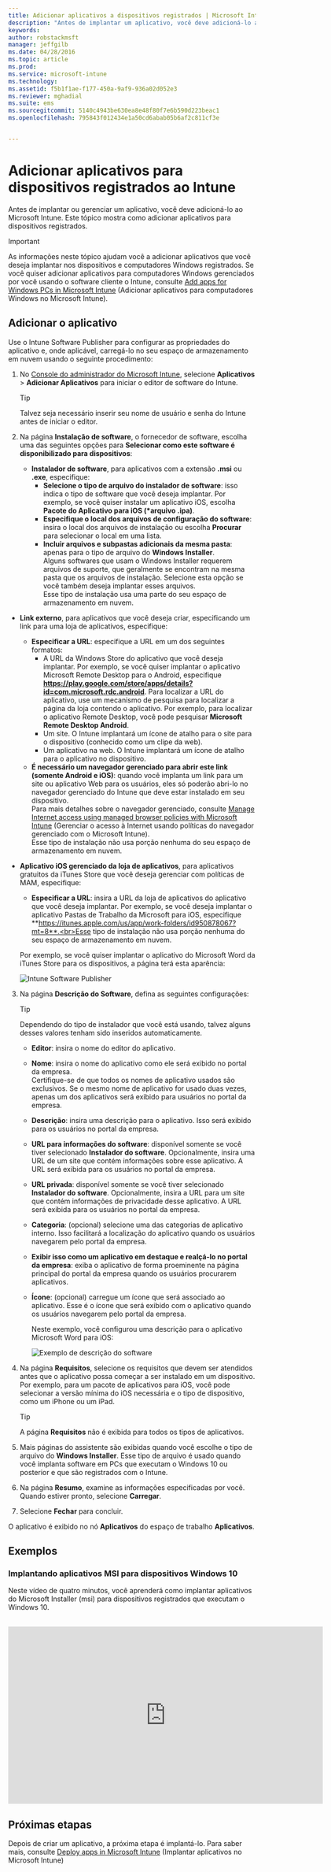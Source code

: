 ```yaml
---
title: Adicionar aplicativos a dispositivos registrados | Microsoft Intune
description: "Antes de implantar um aplicativo, você deve adicioná-lo ao Intune. Em seguida, ele está disponível no console do Intune, em que você pode implantá-lo e gerenciá-lo."
keywords: 
author: robstackmsft
manager: jeffgilb
ms.date: 04/28/2016
ms.topic: article
ms.prod: 
ms.service: microsoft-intune
ms.technology: 
ms.assetid: f5b1f1ae-f177-450a-9af9-936a02d052e3
ms.reviewer: mghadial
ms.suite: ems
ms.sourcegitcommit: 5140c4943be630ea8e48f80f7e6b590d223beac1
ms.openlocfilehash: 795843f012434e1a50cd6abab05b6af2c811cf3e


---
```


# Adicionar aplicativos para dispositivos registrados ao Intune

Antes de implantar ou gerenciar um aplicativo, você deve adicioná-lo ao Microsoft Intune. Este tópico mostra como adicionar aplicativos para dispositivos registrados.


> [!IMPORTANT]
> As informações neste tópico ajudam você a adicionar aplicativos que você deseja implantar nos dispositivos e computadores Windows registrados. Se você quiser adicionar aplicativos para computadores Windows gerenciados por você usando o software cliente o Intune, consulte [Add apps for Windows PCs in Microsoft Intune](add-apps-for-windows-pcs-in-microsoft-intune.md) (Adicionar aplicativos para computadores Windows no Microsoft Intune).

## Adicionar o aplicativo
Use o Intune Software Publisher para configurar as propriedades do aplicativo e, onde aplicável, carregá-lo no seu espaço de armazenamento em nuvem usando o seguinte procedimento:

1.  No [Console do administrador do Microsoft Intune](https://manage.microsoft.com), selecione **Aplicativos** &gt; **Adicionar Aplicativos** para iniciar o editor de software do Intune.

    > [!TIP]
    > Talvez seja necessário inserir seu nome de usuário e senha do Intune antes de iniciar o editor.

2.  Na página **Instalação de software**, o fornecedor de software, escolha uma das seguintes opções para **Selecionar como este software é disponibilizado para dispositivos**:
    - **Instalador de software**, para aplicativos com a extensão **.msi** ou **.exe**, especifique:
        - **Selecione o tipo de arquivo do instalador de software**: isso indica o tipo de software que você deseja implantar. Por exemplo, se você quiser instalar um aplicativo iOS, escolha **Pacote do Aplicativo para iOS (&#42;arquivo .ipa)**.
        - **Especifique o local dos arquivos de configuração do software**: insira o local dos arquivos de instalação ou escolha **Procurar** para selecionar o local em uma lista.
        - **Incluir arquivos e subpastas adicionais da mesma pasta**: apenas para o tipo de arquivo do **Windows Installer**.<br>Alguns softwares que usam o Windows Installer requerem arquivos de suporte, que geralmente se encontram na mesma pasta que os arquivos de instalação. Selecione esta opção se você também deseja implantar esses arquivos.<br>Esse tipo de instalação usa uma parte do seu espaço de armazenamento em nuvem.

  -   **Link externo**, para aplicativos que você deseja criar, especificando um link para uma loja de aplicativos, especifique:

        - **Especificar a URL**: especifique a URL em um dos seguintes formatos:
            - A URL da Windows Store do aplicativo que você deseja implantar. Por exemplo, se você quiser implantar o aplicativo Microsoft Remote Desktop para o Android, especifique **https://play.google.com/store/apps/details?id=com.microsoft.rdc.android**. Para localizar a URL do aplicativo, use um mecanismo de pesquisa para localizar a página da loja contendo o aplicativo. Por exemplo, para localizar o aplicativo Remote Desktop, você pode pesquisar **Microsoft Remote Desktop Android**.
            - Um site. O Intune implantará um ícone de atalho para o site para o dispositivo (conhecido como um clipe da web).
            - Um aplicativo na web. O Intune implantará um ícone de atalho para o aplicativo no dispositivo.
        - **É necessário um navegador gerenciado para abrir este link (somente Android e iOS)**: quando você implanta um link para um site ou aplicativo Web para os usuários, eles só poderão abri-lo no navegador gerenciado do Intune que deve estar instalado em seu dispositivo.<br>Para mais detalhes sobre o navegador gerenciado, consulte [Manage Internet access using managed browser policies with Microsoft Intune](manage-internet-access-using-managed-browser-policies.md) (Gerenciar o acesso à Internet usando políticas do navegador gerenciado com o Microsoft Intune).<br>Esse tipo de instalação não usa porção nenhuma do seu espaço de armazenamento em nuvem.

  -   **Aplicativo iOS gerenciado da loja de aplicativos**, para aplicativos gratuitos da iTunes Store que você deseja gerenciar com políticas de MAM, especifique:

        - **Especificar a URL**: insira a URL da loja de aplicativos do aplicativo que você deseja implantar. Por exemplo, se você deseja implantar o aplicativo Pastas de Trabalho da Microsoft para iOS, especifique **https://itunes.apple.com/us/app/work-folders/id950878067?mt=8**.<br>Esse tipo de instalação não usa porção nenhuma do seu espaço de armazenamento em nuvem.

        Por exemplo, se você quiser implantar o aplicativo do Microsoft Word da iTunes Store para os dispositivos, a página terá esta aparência:
        
        ![Intune Software Publisher](./media/publisher-for-mobile.png)

3.  Na página **Descrição do Software**, defina as seguintes configurações:

    > [!TIP]
    > Dependendo do tipo de instalador que você está usando, talvez alguns desses valores tenham sido inseridos automaticamente.

    - **Editor**: insira o nome do editor do aplicativo.
    - **Nome**: insira o nome do aplicativo como ele será exibido no portal da empresa.<br>Certifique-se de que todos os nomes de aplicativo usados são exclusivos. Se o mesmo nome de aplicativo for usado duas vezes, apenas um dos aplicativos será exibido para usuários no portal da empresa.
    - **Descrição**: insira uma descrição para o aplicativo. Isso será exibido para os usuários no portal da empresa.
    - **URL para informações do software**: disponível somente se você tiver selecionado **Instalador do software**. Opcionalmente, insira uma URL de um site que contém informações sobre esse aplicativo. A URL será exibida para os usuários no portal da empresa.
    - **URL privada**: disponível somente se você tiver selecionado **Instalador do software**. Opcionalmente, insira a URL para um site que contém informações de privacidade desse aplicativo. A URL será exibida para os usuários no portal da empresa.
    - **Categoria**: (opcional) selecione uma das categorias de aplicativo interno. Isso facilitará a localização do aplicativo quando os usuários navegarem pelo portal da empresa.

    - **Exibir isso como um aplicativo em destaque e realçá-lo no portal da empresa**: exiba o aplicativo de forma proeminente na página principal do portal da empresa quando os usuários procurarem aplicativos.
    - **Ícone**: (opcional) carregue um ícone que será associado ao aplicativo. Esse é o ícone que será exibido com o aplicativo quando os usuários navegarem pelo portal da empresa.

        Neste exemplo, você configurou uma descrição para o aplicativo Microsoft Word para iOS:

        ![Exemplo de descrição do software](./media/ios-software-description.png)

4.  Na página **Requisitos**, selecione os requisitos que devem ser atendidos antes que o aplicativo possa começar a ser instalado em um dispositivo. Por exemplo, para um pacote de aplicativos para iOS, você pode selecionar a versão mínima do iOS necessária e o tipo de dispositivo, como um iPhone ou um iPad.

    > [!TIP]
    > A página **Requisitos** não é exibida para todos os tipos de aplicativos.

5.  Mais páginas do assistente são exibidas quando você escolhe o tipo de arquivo do **Windows Installer**. Esse tipo de arquivo é usado quando você implanta software em PCs que executam o Windows 10 ou posterior e que são registrados com o Intune.

6.  Na página **Resumo**, examine as informações especificadas por você. Quando estiver pronto, selecione **Carregar**.

7.  Selecione **Fechar** para concluir.

O aplicativo é exibido no nó **Aplicativos** do espaço de trabalho **Aplicativos**.

## Exemplos

### Implantando aplicativos MSI para dispositivos Windows 10
Neste vídeo de quatro minutos, você aprenderá como implantar aplicativos do Microsoft Installer (msi) para dispositivos registrados que executam o Windows 10.<br><br>

<iframe src="https://channel9.msdn.com/Series/How-to-Control-the-Uncontrolled/6--How-to-Deploy-MSI-Applications-to-Windows-10-Using-Intune-and-Mobile-Device-Management-MDM/player" width="640" height="360" allowFullScreen frameBorder="0"></iframe>

## Próximas etapas

Depois de criar um aplicativo, a próxima etapa é implantá-lo. Para saber mais, consulte [Deploy apps in Microsoft Intune](deploy-apps.md) (Implantar aplicativos no Microsoft Intune)






<!--HONumber=Jul16_HO2-->



